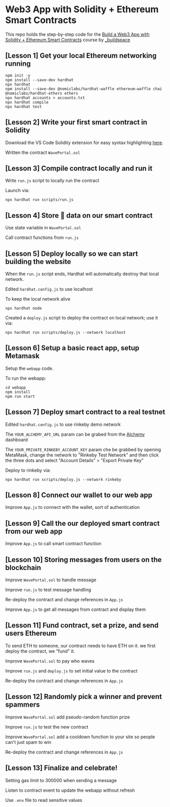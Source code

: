 # Web3 App with Solidity + Ethereum Smart Contracts

This repo holds the step-by-step code for the [Build a Web3 App with Solidity + Ethereum Smart Contracts](https://app.buildspace.so/courses/CO02cf0f1c-f996-4f50-9669-cf945ca3fb0b) course by [_buildspace](https://buildspace.so)

## [Lesson 1] Get your local Ethereum networking running

```shell
npm init -y
npm install --save-dev hardhat
npx hardhat
npm install --save-dev @nomiclabs/hardhat-waffle ethereum-waffle chai @nomiclabs/hardhat-ethers ethers
npx hardhat accounts > accounts.txt
npx hardhat compile
npx hardhat test
```

## [Lesson 2] Write your first smart contract in Solidity

Download the VS Code Solidity extension for easy syntax highlighting [here](https://marketplace.visualstudio.com/items?itemName=JuanBlanco.solidity).

Written the contract `WavePortal.sol`

## [Lesson 3] Compile contract locally and run it

Write `run.js` script to locally run the contract

Launch via:

```shell
npx hardhat run scripts/run.js
```

## [Lesson 4] Store 👋 data on our smart contract

Use state variable in `WavePortal.sol`

Call contract functions from `run.js`

## [Lesson 5] Deploy locally so we can start building the website

When the `run.js` script ends, Hardhat will automatically destroy that local network.

Edited `hardhat.config.js` to use localhost

To keep the local network alive

```shell
npx hardhat node
```

Created a `deploy.js` script to deploy the contract on local network; use it via:

```shell
npx hardhat run scripts/deploy.js --network localhost
```

## [Lesson 6] Setup a basic react app, setup Metamask

Setup the `webapp` code.

To run the webapp:

```shell
cd webapp
npm install
npm run start
```

## [Lesson 7] Deploy smart contract to a real testnet

Edited `hardhat.config.js` to use rinkeby demo network

The `YOUR_ALCHEMY_API_URL` param can be grabed from the [Alchemy](https://dashboard.alchemyapi.io) dashboard

The `YOUR_PRIVATE_RINKEBY_ACCOUNT_KEY` param che be grabbed by opening MetaMask, change the network to "Rinkeby Test Network" and then click the three dots and select "Account Details" > "Export Private Key"

Deploy to rinkeby via:

```shell
npx hardhat run scripts/deploy.js --network rinkeby
```

## [Lesson 8] Connect our wallet to our web app

Improve `App.js` to connect with the wallet, sort of authentication

## [Lesson 9] Call the our deployed smart contract from our web app

Improve `App.js` to call smart contract function

## [Lesson 10] Storing messages from users on the blockchain

Improve `WavePortal.sol` to handle message

Improve `run.js` to test message handling

Re-deploy the contract and change references in `App.js`

Improve `App.js` to get all messages from contract and display them

## [Lesson 11] Fund contract, set a prize, and send users Ethereum

To send ETH to someone, our contract needs to have ETH on it. we first deploy the contract, we "fund" it.

Improve `WavePortal.sol` to pay who waves

Improve `run.js` and `deploy.js` to set initial value to the contract

Re-deploy the contract and change references in `App.js`

## [Lesson 12] Randomly pick a winner and prevent spammers

Improve `WavePortal.sol` add pseudo-random function prize

Improve `run.js` to test the new contract

Improve `WavePortal.sol` add a cooldown function to your site so people can't just spam to win

Re-deploy the contract and change references in `App.js`

## [Lesson 13] Finalize and celebrate!

Setting gas limit to 300000 when sending a message

Listen to contract event to update the webapp without refresh

Use `.env` file to read sensitive values
